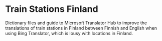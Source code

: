 # Train Stations Finland
Dictionary files and guide to Microsoft Translator Hub to improve the translations of train stations in Finland between Finnish and English when using Bing Translator, which is lousy with locations in Finland.
